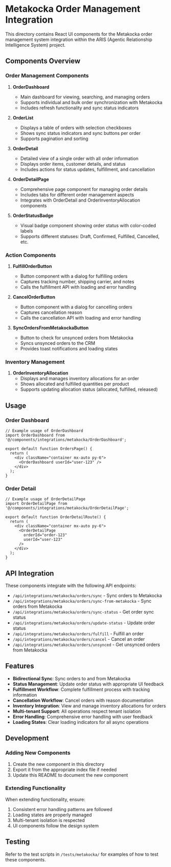 # Metakocka Order Management Integration

This directory contains React UI components for the Metakocka order management system integration within the ARIS (Agentic Relationship Intelligence System) project.

## Components Overview

### Order Management Components

1. **OrderDashboard**
   - Main dashboard for viewing, searching, and managing orders
   - Supports individual and bulk order synchronization with Metakocka
   - Includes refresh functionality and sync status indicators

2. **OrderList**
   - Displays a table of orders with selection checkboxes
   - Shows sync status indicators and sync buttons per order
   - Supports pagination and sorting

3. **OrderDetail**
   - Detailed view of a single order with all order information
   - Displays order items, customer details, and status
   - Includes actions for status updates, fulfillment, and cancellation

4. **OrderDetailPage**
   - Comprehensive page component for managing order details
   - Includes tabs for different order management aspects
   - Integrates with OrderDetail and OrderInventoryAllocation components

5. **OrderStatusBadge**
   - Visual badge component showing order status with color-coded labels
   - Supports different statuses: Draft, Confirmed, Fulfilled, Cancelled, etc.

### Action Components

1. **FulfillOrderButton**
   - Button component with a dialog for fulfilling orders
   - Captures tracking number, shipping carrier, and notes
   - Calls the fulfillment API with loading and error handling

2. **CancelOrderButton**
   - Button component with a dialog for cancelling orders
   - Captures cancellation reason
   - Calls the cancellation API with loading and error handling

3. **SyncOrdersFromMetakockaButton**
   - Button to check for unsynced orders from Metakocka
   - Syncs unsynced orders to the CRM
   - Provides toast notifications and loading states

### Inventory Management

1. **OrderInventoryAllocation**
   - Displays and manages inventory allocations for an order
   - Shows allocated and fulfilled quantities per product
   - Supports updating allocation status (allocated, fulfilled, released)

## Usage

### Order Dashboard

```tsx
// Example usage of OrderDashboard
import OrderDashboard from '@/components/integrations/metakocka/OrderDashboard';

export default function OrdersPage() {
  return (
    <div className="container mx-auto py-6">
      <OrderDashboard userId="user-123" />
    </div>
  );
}
```

### Order Detail

```tsx
// Example usage of OrderDetailPage
import OrderDetailPage from '@/components/integrations/metakocka/OrderDetailPage';

export default function OrderDetailRoute() {
  return (
    <div className="container mx-auto py-6">
      <OrderDetailPage 
        orderId="order-123" 
        userId="user-123" 
      />
    </div>
  );
}
```

## API Integration

These components integrate with the following API endpoints:

- `/api/integrations/metakocka/orders/sync` - Sync orders to Metakocka
- `/api/integrations/metakocka/orders/sync-from-metakocka` - Sync orders from Metakocka
- `/api/integrations/metakocka/orders/sync-status` - Get order sync status
- `/api/integrations/metakocka/orders/update-status` - Update order status
- `/api/integrations/metakocka/orders/fulfill` - Fulfill an order
- `/api/integrations/metakocka/orders/cancel` - Cancel an order
- `/api/integrations/metakocka/orders/unsynced` - Get unsynced orders from Metakocka

## Features

- **Bidirectional Sync**: Sync orders to and from Metakocka
- **Status Management**: Update order status with appropriate UI feedback
- **Fulfillment Workflow**: Complete fulfillment process with tracking information
- **Cancellation Workflow**: Cancel orders with reason documentation
- **Inventory Integration**: View and manage inventory allocations for orders
- **Multi-tenant Support**: All operations respect tenant isolation
- **Error Handling**: Comprehensive error handling with user feedback
- **Loading States**: Clear loading indicators for all async operations

## Development

### Adding New Components

1. Create the new component in this directory
2. Export it from the appropriate index file if needed
3. Update this README to document the new component

### Extending Functionality

When extending functionality, ensure:

1. Consistent error handling patterns are followed
2. Loading states are properly managed
3. Multi-tenant isolation is respected
4. UI components follow the design system

## Testing

Refer to the test scripts in `/tests/metakocka/` for examples of how to test these components.
